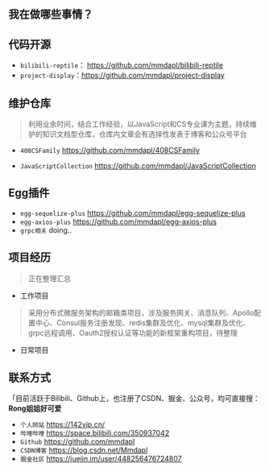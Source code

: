 <!--
 * @Description: 
 * @Version: Beta1.0
 * @Author: 【B站&公众号】Rong姐姐好可爱
 * @Date: 2020-08-02 00:05:49
 * @LastEditors: 【B站&公众号】Rong姐姐好可爱
 * @LastEditTime: 2021-04-09 23:18:54
-->
## 我在做哪些事情？

## 代码开源

- `bilibili-reptile`： https://github.com/mmdapl/bilibili-reptile
- `project-display`：https://github.com/mmdapl/project-display

## 维护仓库

> 利用业余时间，结合工作经验，以JavaScript和CS专业课为主题，持续维护的知识文档型仓库，仓库内文章会有选择性发表于博客和公众号平台

- `408CSFamily`  https://github.com/mmdapl/408CSFamily
  
- `JavaScriptCollection` https://github.com/mmdapl/JavaScriptCollection



## Egg插件

- `egg-sequelize-plus` https://github.com/mmdapl/egg-sequelize-plus
- `egg-axios-plus`  https://github.com/mmdapl/egg-axios-plus
- `grpc相关`  doing..

## 项目经历

> 正在整理汇总

- 工作项目

> 采用分布式微服务架构的邮箱类项目，涉及服务网关、消息队列、Apollo配置中心、Consul服务注册发现、redis集群及优化、mysql集群及优化、grpc远程调用、Oauth2授权认证等功能的新框架重构项目，待整理

- 日常项目



## 联系方式

「目前活跃于Bilibili、Github上，也注册了CSDN、掘金、公众号，均可直接搜：**Rong姐姐好可爱**


- `个人网站` https://142vip.cn/
- `哔哩哔哩` https://space.bilibili.com/350937042
- `Github` https://github.com/mmdapl
- `CSDN博客` https://blog.csdn.net/Mmdapl
- `掘金社区` https://juejin.im/user/448256476724807

